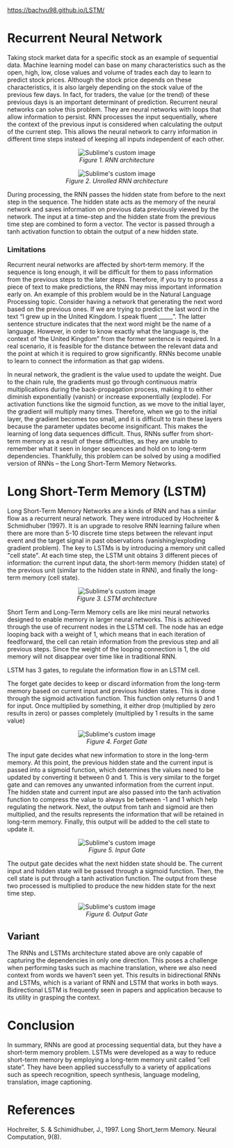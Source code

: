 https://bachvu98.github.io/LSTM/

<p align="justify">

# **Recurrent Neural Network**
Taking stock market data for a specific stock as an example of sequential data. Machine learning model can base on many characteristics such as the open, high, low, close values and volume of trades each day to learn to predict stock prices. Although the stock price depends on these characteristics, it is also largely depending on the stock value of the previous few days. In fact, for traders, the value (or the trend) of these previous days is an important determinant of prediction. 
Recurrent neural networks can solve this problem. They are neural networks with loops that allow information to persist. RNN processes the input sequentially, where the context of the previous input is considered when calculating the output of the current step. This allows the neural network to carry information in different time steps instead of keeping all inputs independent of each other.
  
<p align="center">
  <img src="https://user-images.githubusercontent.com/46337239/123663401-43a64f00-d82e-11eb-9abf-9d5bad1f0f4d.png?raw=true" alt="Sublime's custom image"/>
  <br>
    <em>Figure 1. RNN architecture</em>
</p>

<figcaption style="text-align:center"></figcaption>

<p align="center">
  <img src="https://user-images.githubusercontent.com/46337239/123663426-4acd5d00-d82e-11eb-8cc8-c4e90c1e1d46.png?raw=true" alt="Sublime's custom image"/>
  <br>
    <em>Figure 2. Unrolled RNN architecture</em>
</p>

During processing, the RNN passes the hidden state from before to the next step in the sequence. The hidden state acts as the memory of the neural network and saves information on previous data previously viewed by the network. The input at a time-step and the hidden state from the previous time step are combined to form a vector. The vector is passed through a tanh activation function to obtain the output of a new hidden state.

### **Limitations**
Recurrent neural networks are affected by short-term memory. If the sequence is long enough, it will be difficult for them to pass information from the previous steps to the later steps. Therefore, if you try to process a piece of text to make predictions, the RNN may miss important information early on. An example of this problem would be in the Natural Language Processing topic. Consider having a network that generating the next word based on the previous ones. If we are trying to predict the last word in the text “I grew up in the United Kingdom. I speak fluent _____”. The latter sentence structure indicates that the next word might be the name of a language. However, in order to know exactly what the language is, the context of ‘the United Kingdom” from the former sentence is required. In a real scenario, it is feasible for the distance between the relevant data and the point at which it is required to grow significantly. RNNs become unable to learn to connect the information as that gap widens.

In neural network, the gradient is the value used to update the weight. Due to the chain rule, the gradients must go through continuous matrix multiplications during the back-propagation process, making it to either diminish exponentially (vanish) or increase exponentially (explode). For activation functions like the sigmoid function, as we move to the initial layer, the gradient will multiply many times. Therefore, when we go to the initial layer, the gradient becomes too small, and it is difficult to train these layers because the parameter updates become insignificant. This makes the learning of long data sequences difficult. Thus, RNNs suffer from short-term memory as a result of these difficulties, as they are unable to remember what it seen in longer sequences and hold on to long-term dependencies. Thankfully, this problem can be solved by using a modified version of RNNs – the Long Short-Term Memory Networks. 

# **Long Short-Term Memory (LSTM)**
Long Short-Term Memory Networks are a kinds of RNN and has a similar flow as a recurrent neural network. They were introduced by Hochreiter & Schmidhuber (1997). It is an upgrade to resolve RNN learning failure when there are more than 5-10 discrete time steps between the relevant input event and the target signal in past observations (vanishing/exploding gradient problem). The key to LSTMs is by introducing a memory unit called "cell state".  At each time step, the LSTM unit obtains 3 different pieces of information: the current input data, the short-term memory (hidden state) of the previous unit (similar to the hidden state in RNN), and finally the long-term memory (cell state).

<p align="center">
  <img src="https://user-images.githubusercontent.com/46337239/123663804-aa2b6d00-d82e-11eb-8d74-5cd335de2ba0.jpg?raw=true" alt="Sublime's custom image"/>
  <br>
    <em>Figure 3. LSTM architecture</em>
</p>



Short Term and Long-Term Memory cells are like mini neural networks designed to enable memory in larger neural networks. This is achieved through the use of recurrent nodes in the LSTM cell. The node has an edge looping back with a weight of 1, which means that in each iteration of feedforward, the cell can retain information from the previous step and all previous steps. Since the weight of the looping connection is 1, the old memory will not disappear over time like in traditional RNN.

LSTM has 3 gates, to regulate the information flow in an LSTM cell.

The forget gate decides to keep or discard information from the long-term memory based on current input and previous hidden states. This is done through the sigmoid activation function. This function only returns 0 and 1 for input. Once multiplied by something, it either drop (multiplied by zero results in zero) or passes completely (multiplied by 1 results in the same value)

<p align="center">
  <img src="https://user-images.githubusercontent.com/46337239/123663845-b44d6b80-d82e-11eb-8785-3993cb41369c.png?raw=true" alt="Sublime's custom image"/>
  <br>
    <em>Figure 4. Forget Gate</em>
</p>


The input gate decides what new information to store in the long-term memory. At this point, the previous hidden state and the current input is passed into a sigmoid function, which determines the values need to be updated by converting it between 0 and 1. This is very similar to the forget gate and can removes any unwanted information from the current input. The hidden state and current input are also passed into the tanh activation function to compress the value to always be between -1 and 1 which help regulating the network. Next, the output from tanh and sigmoid are then multiplied, and the results represents the information that will be retained in long-term memory. Finally, this output will be added to the cell state to update it.

<p align="center">
  <img src="https://user-images.githubusercontent.com/46337239/123663875-ba434c80-d82e-11eb-87ae-d8a68c504f89.png?raw=true" alt="Sublime's custom image"/>
  <br>
    <em>Figure 5. Input Gate</em>
</p>

The output gate decides what the next hidden state should be. The current input and hidden state will be passed through a sigmoid function. Then, the cell state is put through a tanh activation function. The output from these two processed is multiplied to produce the new hidden state for the next time step.

<p align="center">
  <img src="https://user-images.githubusercontent.com/46337239/123663904-bfa09700-d82e-11eb-99c6-ae14cd2ff2c4.png?raw=true" alt="Sublime's custom image"/>
  <br>
    <em>Figure 6. Output Gate</em>
</p>

## **Variant**
The RNNs and LSTMs architecture stated above are only capable of capturing the dependencies in only one direction. This poses a challenge when performing tasks such as machine translation, where we also need context from words we haven’t seen yet. This results in bidirectional RNNs and LSTMs, which is a variant of RNN and LSTM that works in both ways. Bidirectional LSTM is frequently seen in papers and application because to its utility in grasping the context. 

# **Conclusion**
In summary, RNNs are good at processing sequential data, but they have a short-term memory problem. LSTMs were developed as a way to reduce short-term memory by employing a long-term memory unit called “cell state”. They have been applied successfully to a variety of applications such as speech recognition, speech synthesis, language modeling, translation, image captioning.

# **References**
Hochreiter, S. & Schimidhuber, J., 1997. Long Short_term Memory. Neural Computation, 9(8).
</p>
